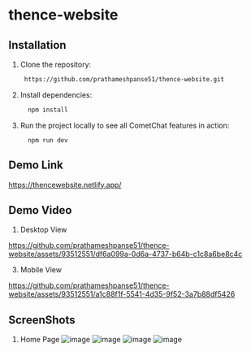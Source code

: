 # thence-website

 ## Installation
1. Clone the repository:
    ```sh
     https://github.com/prathameshpanse51/thence-website.git
    ```
2. Install dependencies:
    ```sh
      npm install
    ```
3. Run the project locally to see all CometChat features in action:
    ```
      npm run dev
    ```

 ## Demo Link
 https://thencewebsite.netlify.app/

  ## Demo Video
1. Desktop View
   
https://github.com/prathameshpanse51/thence-website/assets/93512551/df6a099a-0d6a-4737-b64b-c1c8a6be8c4c

3. Mobile View
   
https://github.com/prathameshpanse51/thence-website/assets/93512551/a1c88f1f-5541-4d35-9f52-3a7b88df5426

 ## ScreenShots
 1. Home Page
 ![image](https://github.com/prathameshpanse51/thence-website/assets/93512551/0d7691c6-fd37-4cb3-8387-f6c0c91b3c3d)
 ![image](https://github.com/prathameshpanse51/thence-website/assets/93512551/482b354d-c12c-494b-a255-4b04cc8e9c5a)
 ![image](https://github.com/prathameshpanse51/thence-website/assets/93512551/b6fe8c36-66a3-472c-9f64-a6e172c97564)
![image](https://github.com/prathameshpanse51/thence-website/assets/93512551/ede260a5-cc6d-4f88-baac-f1acbaa22263)





